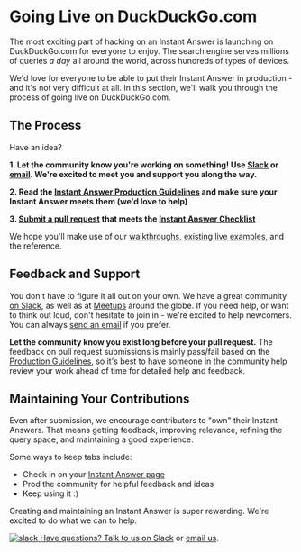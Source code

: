 # Going Live on DuckDuckGo.com

The most exciting part of hacking on an Instant Answer is launching on DuckDuckGo.com for everyone to enjoy. The search engine serves millions of queries *a day* all around the world, across hundreds of types of devices. 

We'd love for everyone to be able to put their Instant Answer in production - and it's not very difficult at all. In this section, we'll walk you through the process of going live on DuckDuckGo.com.

## The Process

Have an idea? 

**1. Let the community know you're working on something! Use [Slack](mailto:QuackSlack@duckduckgo.com?subject=AddMe) or [email](mailto:open@duckduckgo.com). We're excited to meet you and support you along the way.**

**2. Read the [Instant Answer Production Guidelines](https://talsraviv.gitbooks.io/duckduckhackdocs/content/duckduckhack/submitting/checklist.html) and make sure your Instant Answer meets them (we'd love to help)**

**3. [Submit a pull request](https://talsraviv.gitbooks.io/duckduckhackdocs/content/duckduckhack/submitting/pull-request.html) that meets the [Instant Answer Checklist](https://talsraviv.gitbooks.io/duckduckhackdocs/content/duckduckhack/submitting/checklist.html)**

We hope you'll make use of our [walkthroughs](/index.html), [existing live examples](https://duck.co/ia), and the reference.

## Feedback and Support

You don't have to figure it all out on your own. We have a great community [on Slack](mailto:QuackSlack@duckduckgo.com?subject=AddMe), as well as at [Meetups](http://duckduckgo.meetup.com) around the globe. If you need help, or want to think out loud, don't hesitate to join in - we're excited to help newcomers. You can always [send an email](mailto:open@duckduckgo.com) if you prefer.

**Let the community know you exist long before your pull request.** The feedback on pull request submissions is mainly pass/fail based on the [Production Guidelines](https://talsraviv.gitbooks.io/duckduckhackdocs/content/duckduckhack/submitting/checklist.html), so it's best to have someone in the community help review your work ahead of time for detailed help and feedback.

## Maintaining Your Contributions

Even after submission, we encourage contributors to "own" their Instant Answers. That means getting feedback, improving relevance, refining the query space, and maintaining a good experience.

Some ways to keep tabs include: 

- Check in on your [Instant Answer page](https://duck.co/ia)
- Prod the community for helpful feedback and ideas
- Keep using it :)

Creating and maintaining an Instant Answer is super rewarding. We're excited to do what we can to help.

[![slack](https://talsraviv.gitbooks.io/duckduckhackdocs/content/duckduckhack/assets/slack.png) Have questions? Talk to us on Slack](mailto:QuackSlack@duckduckgo.com?subject=AddMe) or [email us](mailto:open@duckduckgo.com).